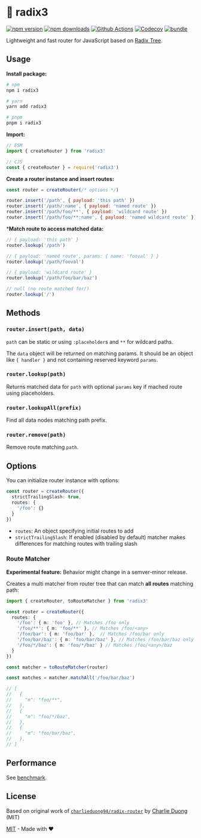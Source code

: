 # 🌳 radix3

[![npm version][npm-version-src]][npm-version-href]
[![npm downloads][npm-downloads-src]][npm-downloads-href]
[![Github Actions][github-actions-src]][github-actions-href]
[![Codecov][codecov-src]][codecov-href]
[![bundle][bundle-src]][bundle-href]

Lightweight and fast router for JavaScript based on [Radix Tree](https://en.wikipedia.org/wiki/Radix_tree).

## Usage

**Install package:**

```sh
# npm
npm i radix3

# yarn
yarn add radix3

# pnpm
pnpm i radix3
```

**Import:**

```js
// ESM
import { createRouter } from 'radix3'

// CJS
const { createRouter } = require('radix3')
```

**Create a router instance and insert routes:**

```js
const router = createRouter(/* options */)

router.insert('/path', { payload: 'this path' })
router.insert('/path/:name', { payload: 'named route' })
router.insert('/path/foo/**', { payload: 'wildcard route' })
router.insert('/path/foo/**:name', { payload: 'named wildcard route' })
```

***Match route to access matched data:**

```js
// { payload: 'this path' }
router.lookup('/path')

// { payload: 'named route', params: { name: 'fooval' } }
router.lookup('/path/fooval')

// { payload: 'wildcard route' }
router.lookup('/path/foo/bar/baz')

// null (no route matched for/)
router.lookup('/')
```

## Methods

### `router.insert(path, data)`

`path` can be static or using `:placeholder`s and `**` for wildcard paths.

The `data` object will be returned on matching params. It should be an object like `{ handler }` and not containing reserved keyword `params`.

### `router.lookup(path)`

Returns matched data for `path` with optional `params` key if mached route using placeholders.

### `router.lookupAll(prefix)`

Find all data nodes matching path prefix.

### `router.remove(path)`

Remove route matching `path`.

## Options

You can initialize router instance with options:

```ts
const router = createRouter({
  strictTrailingSlash: true,
  routes: {
    '/foo': {}
  }
})

```

- `routes`: An object specifying initial routes to add
- `strictTrailingSlash`: If enabled (disabled by default) matcher makes differences for matching routes with trailing slash

### Route Matcher

**Experimental feature:** Behavior might change in a semver-minor release.

Creates a multi matcher from router tree that can match **all routes** matching path:

```ts
import { createRouter, toRouteMatcher } from 'radix3'

const router = createRouter({
  routes: {
    '/foo': { m: 'foo' }, // Matches /foo only
    '/foo/**': { m: 'foo/**' }, // Matches /foo/<any>
    '/foo/bar': { m: 'foo/bar' },  // Matches /foo/bar only
    '/foo/bar/baz': { m: 'foo/bar/baz' }, // Matches /foo/bar/baz only
    '/foo/*/baz': { m: 'foo/*/baz' } // Matches /foo/<any>/baz
  }
})

const matcher = toRouteMatcher(router)

const matches = matcher.matchAll('/foo/bar/baz')

// [
//   {
//     "m": "foo/**",
//   },
//   {
//     "m": "foo/*/baz",
//   },
//   {
//     "m": "foo/bar/baz",
//   },
// ]
```

## Performance

See [benchmark](./benchmark).

## License

Based on original work of [`charlieduong94/radix-router`](https://github.com/charlieduong94/radix-router)
by [Charlie Duong](https://github.com/charlieduong94) (MIT)

[MIT](./LICENSE) - Made with ❤️

<!-- Badges -->
[npm-version-src]: https://img.shields.io/npm/v/radix3?style=flat-square
[npm-version-href]: https://npmjs.com/package/radix3

[npm-downloads-src]: https://img.shields.io/npm/dm/radix3?style=flat-square
[npm-downloads-href]: https://npmjs.com/package/radix3

[github-actions-src]: https://img.shields.io/github/workflow/status/unjs/radix3/ci/main?style=flat-square
[github-actions-href]: https://github.com/unjs/radix3/actions?query=workflow%3Aci

[codecov-src]: https://img.shields.io/codecov/c/gh/unjs/radix3/main?style=flat-square
[codecov-href]: https://codecov.io/gh/unjs/radix3

[bundle-src]: https://img.shields.io/bundlephobia/minzip/radix3?style=flat-square
[bundle-href]: https://bundlephobia.com/result?p=radix3

